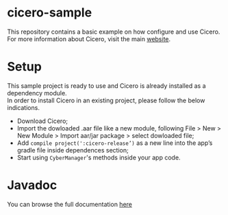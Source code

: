 # cicero-sample
This repository contains a basic example on how configure and use Cicero. For more information about Cicero, visit the main <a href="http://www.icta.ufl.edu/opensource.htm/cicero">website</a>.

# Setup
This sample project is ready to use and Cicero is already installed as a dependency module.<br/>
In order to install Cicero in an existing project, please follow the below indications.
<ul>
	<li>Download Cicero;</li>
	<li>Import the dowloaded .aar file like a new module, following File > New > New Module > Import aar/jar package > select dowloaded file;</li>
	<li>Add <code>compile project(':cicero-release’)</code> as a new line into the app’s gradle file inside dependences section;</li>
	<li>Start using <code>CyberManager</code>'s methods inside your app code.
</ul>

# Javadoc
You can browse the full documentation <a href="http://www.icta.ufl.edu/opensource.htm/cicero/javadoc/index.html">here</a>

